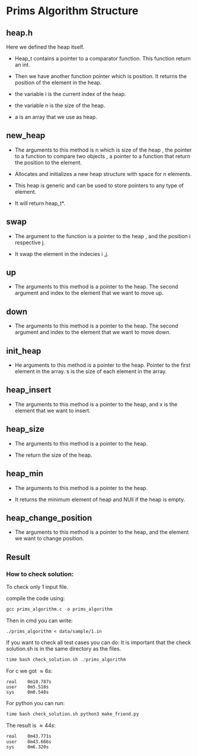 # Prims Algorithm Structure

## heap.h 
Here we defined the heap itself. 

* Heap_t contains a pointer to a comparator function. This function return an int. 

* Then we have another function pointer which is position. It returns the position of the element in the heap.  

* the variable i is the current index of the heap. 

* the variable n is the size of the heap. 

* a is an array that we use as heap. 

## new_heap

* The arguments to this method is n which is size of the heap , the pointer to a function to compare two objects , a pointer to a function that return the position to the element. 

* Allocates and initializes a new heap structure with space for n elements.

* This heap is generic and can be used to store pointers to any type of element.

* It will return heap_t*.

## swap

* The argument to the function is a pointer to the heap , and the position i respective j. 

* It swap the element in the indecies i ,j. 

## up

* The arguments to this method is a pointer to the heap. The second argument and index to the element that we want to move up. 

## down

* The arguments to this method is a pointer to the heap. The second argument and index to the element that we want to move down. 

## init_heap
* He arguments to this method is a pointer to the heap. Pointer to the first element in the array. s is the size of each element in the array. 


## heap_insert 

* The arguments to this method is a pointer to the heap, and x is the element that we want to insert. 

## heap_size

* The arguments to this method is a pointer to the heap.

* The return the size of the heap.


## heap_min

* The arguments to this method is a pointer to the heap.

* It returns the minimum element of heap and NUll if the heap is empty. 

## heap_change_position

* The arguments to this method is a pointer to the heap, and the element we want to change position. 



## Result

### How to check solution: 
To check only 1 input file. 

compile the code using:
```c
gcc prims_algorithm.c -o prims_algorithm
```

Then in cmd you can write: 

```
./prims_algorithm < data/sample/1.in
```

If you want to check all test cases you can do: 
It is important that the check solution.sh is in the same directory as the files. 

```c
time bash check_solution.sh ./prims_algorithm
```
For c we got $\approx 6s$: 
```
real    0m10.787s
user    0m5.518s
sys     0m0.548s
```

For python you can run: 

```txt
time bash check_solution.sh python3 make_friend.py
```

The result is $\approx 44s$: 

```txt
real    0m43.771s
user    0m43.666s
sys     0m6.320s
```